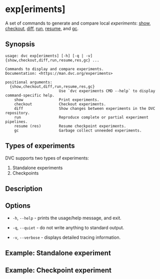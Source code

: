 # exp[eriments]

A set of commands to generate and compare local _experiments_:
[show](/doc/command-reference/exp/show),
[checkout](/doc/command-reference/exp/show),
[diff](/doc/command-reference/exp/diff), [run](/doc/command-reference/exp/run),
[resume](/doc/command-reference/exp/resume), and
[gc](/doc/command-reference/exp/gc).

## Synopsis

```usage
usage: dvc exp[eriments] [-h] [-q | -v] {show,checkout,diff,run,resume,res,gc} ...

Commands to display and compare experiments.
Documentation: <https://man.dvc.org/experiments>

positional arguments:
  {show,checkout,diff,run,resume,res,gc}
                        Use `dvc experiments CMD --help` to display command-specific help.
    show                Print experiments.
    checkout            Checkout experiments.
    diff                Show changes between experiments in the DVC repository.
    run                 Reproduce complete or partial experiment pipelines.
    resume (res)        Resume checkpoint experiments.
    gc                  Garbage collect unneeded experiments.
```

## Types of experiments

DVC supports two types of experiments:

1. Standalone experiments
2. Checkpoints

## Description

## Options

- `-h`, `--help` - prints the usage/help message, and exit.

- `-q`, `--quiet` - do not write anything to standard output.

- `-v`, `--verbose` - displays detailed tracing information.

## Example: Standalone experiment

## Example: Checkpoint experiment
